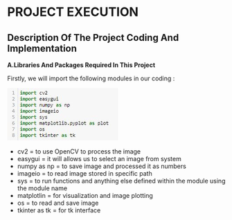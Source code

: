 # PROJECT EXECUTION

## Description Of The Project Coding And Implementation


**A.Libraries And Packages Required In This Project**


Firstly, we will import the following modules in our coding : 


![Figure 1](https://github.com/AfzaAdaw/Artificial-Intelligence-Project/blob/main/Documentation/modules.JPG)


- cv2           = to use OpenCV to process the image
- easygui       = it will allows us to select an image from system
- numpy as np   = to save image and processed it as numbers
- imageio       = to read image stored in specific path
- sys           = to run functions and anything else defined within the module using the module name
- matplotlin    = for visualization and image plotting
- os            = to read and save image 
- tkinter as tk = for tk interface
